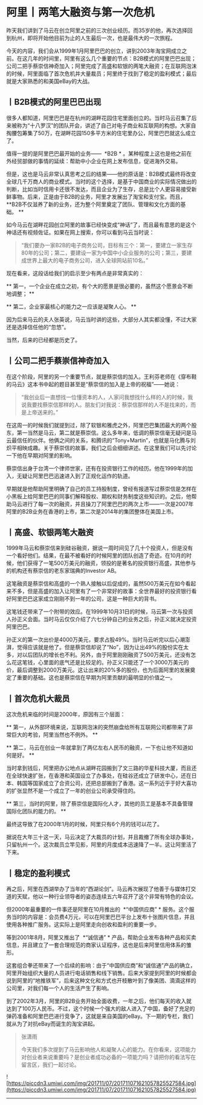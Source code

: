 # 阿里丨两笔大融资与第一次危机

昨天我们讲到了马云在创立阿里之前的三次创业经历。而35岁的他，再次选择回到杭州，即将开始他目前为止的人生最后一次，也是最伟大的一次旅程。

今天的内容，我们会从1999年1月阿里巴巴的创立，讲到2003年淘宝网成立之前。在这几年的时间里，阿里有这么几个重要的节点：B2B模式的阿里巴巴出现；公司二把手蔡崇信神奇加入；阿里完成了高盛和软银的两笔大融资；在互联网泡沫的时候，阿里面临了首次危机并大量裁员；阿里终于找到了稳定的盈利模式；最后就是大家熟悉的和美国eBay的大战。 

## 丨B2B模式的阿里巴巴出现

很多人都知道，阿里巴巴是在杭州的湖畔花园住宅里面创立的。当时马云召集了后来被称为“十八罗汉”的团队开会，讲述了自己对电子商业和互联网的构想。大家自掏腰包筹集了50万，在湖畔花园150多平方米的住宅里办公，阿里巴巴就这么成立了。

值得一提的是阿里巴巴最开始的业务——  *B2B * 。某种程度上这也是他之前在外经贸部做的事情的延续：帮助中小企业在网上发布信息，促进海外交易。

但是，这也是马云非常认真思考之后的结果——他的原话是：B2B模式最终将改变全球几千万商人的商业模式。当时的这个选择，是基于中国商业的实际情况做出的判断，比如当时信用卡还很不发达，而且企业为了生存，总是比个人更容易接受新鲜事物。后来，正是由于B2B的业务，阿里才发展出了淘宝和支付宝。而且，  **B2B不仅滋养了新的业务，还为整个阿里奠定了团队、管理和文化方面的基础。 **

如今马云在湖畔花园创立阿里的故事已经快变成“神话”了，而且最有意思的是这个神话还有视频佐证。如果在网上搜索，你可以看到马云当时说： 

> “我们要办一家B2B的电子商务公司，目标有三个：第一，要建立一家生存80年的公司；第二，要建设一家为中国中小企业服务的公司；第三，要建成世界上最大的电子商务公司，进入全球网站前10名。”

现在看来，这段话给我们的启示至少有两点是非常真实的：

 ** 第一，一个企业在成立之初，有个大的愿景是很必要的，虽然这个愿景会不断地调整； **

 ** 第二，企业家最核心的能力之一应该是凝聚人心。 **

因为后来马云的夫人张英说，马云当时讲的这些，大部分人其实都没懂，不过大家还是选择信任他的“忽悠”。

当然，后来的已经都是历史了。

## 丨公司二把手蔡崇信神奇加入

在这个阶段，阿里的另一个重要节点，就是蔡崇信的加入。王利芬老师在《穿布鞋的马云》这本书中起的题目甚至是“蔡崇信的加入是上帝的祝福”——她说： 

> “我创业后一直想找一位懂资本的人，人家问我想找什么样的人的时候，我说我要找蔡崇信那样的人。朋友们对我说：蔡崇信那样的人不是找来的，而是上帝送来的。”

在这周一的时候我们就提到过，除了软银和雅虎之外，阿里巴巴集团最大的两个股东，第一当然是马云，第二就是蔡崇信。这么多年来，低调的蔡崇信毫无疑问是马云最信任的伙伴。他俩之间的关系，和腾讯的“Tony+Martin”，也就是马化腾与刘炽平相映成趣。关于蔡崇信的故事，我们之后会细细讲述。在这里我们可以先讨论一下他在早期对阿里的影响。

蔡崇信出身于台湾一个律师世家，还有在投资银行工作的经历。他在1999年的加入，无疑让阿里巴巴迅速进入到了正规化运作的轨道。

早期就是他帮助阿里明确了自己的员工持股制度，曾经有报道写过蔡崇信是怎样在小黑板上给阿里巴巴的同事们解释股权、期权和财务制度这些知识的。之后，他帮助马云进行了每一次的融资，并且操刀了阿里巴巴的两次上市——一次是2007年阿里的B2B业务在香港的上市，第二次是2014年的集团整体在美国上市。

## 丨高盛、软银两笔大融资

1999年马云和蔡崇信来到硅谷融资，据说一周时间见了几十个投资人，但是没有一个看好他们。结果，在最不被看好的时候阿里的团队创造了奇迹。在10月的时候，他们获得了一笔500万美元的融资，领投的是著名的投资银行高盛，其他参与的机构还有蔡崇信的老东家瑞典的Investor AB。

这笔融资是蔡崇信和高盛的一个熟人接触以后促成的，虽然500万美元在如今看起来不多，但是高盛的加入让阿里有了一个非常好的故事：全世界最好的投资银行看好阿里巴巴这家成立刚刚不到一年的公司，这是一种巨大的背书。

这笔钱还带来了一个附带的效应。在1999年10月31日的时候，马云第一次与投资人孙正义会面。当时马云仅仅介绍了六七分钟自己的业务之后，孙正义就决定投资阿里巴巴。

孙正义的第一次出价是4000万美元，要求占股49%。当时马云听完以后心潮澎湃，觉得应该就是他了。但是蔡崇信却说了“No”，因为让出49%的股份实在太多，对以后团队的增长也不利。另外，由于阿里刚刚融资了500万美元，还没有怎么花这笔钱，心里面的底气还是比较足的。孙正义只能还了一个3000万美元的价，最后调整到2000万美元。这让出来的20%多的股份，也为后面阿里的发展奠定了重要的基础。这也是蔡崇信在早期为阿里贡献的最明显的价值之一。 

## 丨首次危机大裁员

这次危机来临的时间是2000年，原因有三个层面：

 ** 第一，从外部环境来说，互联网泡沫的突然崩盘给所有互联网公司都带来了非常巨大的考验，阿里当然也不例外。 **

 ** 第二，马云在创业一年就拿到了两亿左右人民币的融资，一下也让他不知道如何是好。 **

当时拿到钱后，阿里把办公地点从湖畔花园搬到了文三路的华星科技大厦，而且还在全球快速扩张，在香港和英国设立了办事处，在硅谷还成立了研发中心，还在日本、韩国等国家成立了合资公司，还把总部搬到了香港。这一系列近乎于好大喜功的扩张显然不是一个成立了一年的创业公司承受得住的。

 ** 第三，当时的阿里，除了蔡崇信是国际化人才，其他的员工是基本不具备管理国际化团队的能力的。 **

最终这导致了在2000年1月的时候，阿里只有6个月的钱可以花了。

据说在大年三十这一天，马云决定了大裁员的计划，并且裁撤了所有全球办事处，只留杭州一个。这次裁员立竿见影，阿里的月度成本迅速降了一半。这让阿里活了下来。 

## 丨稳定的盈利模式

再之后，阿里在西湖举办了当年的“西湖论剑”。马云再次展现了他善于与媒体打交道的天赋，他以一种行业领导者的姿态连续五六年召开了这个非常有特色的会议。

但2000年最重要的一件事还是阿里在10月推出的  *“中国供应商” * 服务。这个服务当时的内容是：会员费4万元，可以在阿里巴巴平台上发布十张图片信息，并且使用各种推广服务。这实际上是阿里走向创收和盈利的重要一步。

等到2001年8月，阿里又推出了  *“诚信通” * 产品，帮助企业发布各种产品和买卖信息，并且建立了一套合理规范的商家认证程序，这也是后来阿里信用体系的雏形。

这套组合拳还带来了一个后续的影响：由于“中国供应商”和“诚信通”产品的确立，阿里开始组织大量的人员进行电话销售和线下销售。后来大家提到阿里的时候都会说到阿里的“地推铁军”，后来这种文化和方式也开枝散叶到了像美团、滴滴这样的公司里，对我们每一个人的生活产生了影响。

到了2002年3月，阿里的B2B业务开始全面收费，一年之后，他们每天的收入就达到了100万人民币。不过，这个时候一个强大的敌人进入了中国，备好了充足的弹药准备和阿里巴巴进行竞争了，这就是来自美国的eBay。下一期的专栏，我们就从为了对抗eBay而诞生的淘宝讲起。 

> 张潇雨
> 
> 今天我们多次提到了马云影响他人和凝聚人心的能力。在你看来，这项能力对创业者来说重要吗？是创业者成功必备的一项能力吗？请把你的看法写在留言区，我们一起讨论。

![https://piccdn3.umiwi.com/img/201711/07/201711071621057825527584.jpg](https://piccdn3.umiwi.com/img/201711/07/201711071621057825527584.jpg)

---
